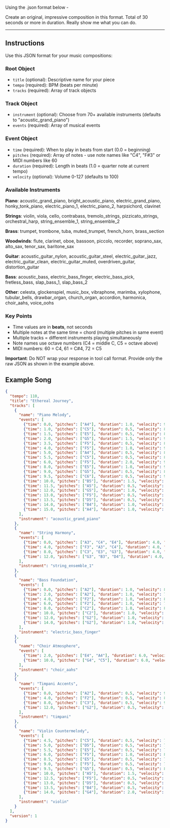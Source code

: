 Using the .json format below -

Create an original, impressive composition in this format. Total of 30 seconds or more in duration. Really show me what you can do.




---
## Instructions

Use this JSON format for your music compositions:

### Root Object
- `title` (optional): Descriptive name for your piece
- `tempo` (required): BPM (beats per minute)
- `tracks` (required): Array of track objects

### Track Object
- `instrument` (optional): Choose from 70+ available instruments (defaults to "acoustic_grand_piano")
- `events` (required): Array of musical events

### Event Object
- `time` (required): When to play in beats from start (0.0 = beginning)
- `pitches` (required): Array of notes - use note names like "C4", "F#3" or MIDI numbers like 60
- `duration` (required): Length in beats (1.0 = quarter note at current tempo)
- `velocity` (optional): Volume 0-127 (defaults to 100)

### Available Instruments
**Piano**: acoustic_grand_piano, bright_acoustic_piano, electric_grand_piano, honky_tonk_piano, electric_piano_1, electric_piano_2, harpsichord, clavinet

**Strings**: violin, viola, cello, contrabass, tremolo_strings, pizzicato_strings, orchestral_harp, string_ensemble_1, string_ensemble_2

**Brass**: trumpet, trombone, tuba, muted_trumpet, french_horn, brass_section

**Woodwinds**: flute, clarinet, oboe, bassoon, piccolo, recorder, soprano_sax, alto_sax, tenor_sax, baritone_sax

**Guitar**: acoustic_guitar_nylon, acoustic_guitar_steel, electric_guitar_jazz, electric_guitar_clean, electric_guitar_muted, overdriven_guitar, distortion_guitar

**Bass**: acoustic_bass, electric_bass_finger, electric_bass_pick, fretless_bass, slap_bass_1, slap_bass_2

**Other**: celesta, glockenspiel, music_box, vibraphone, marimba, xylophone, tubular_bells, drawbar_organ, church_organ, accordion, harmonica, choir_aahs, voice_oohs

### Key Points
- Time values are in **beats**, not seconds
- Multiple notes at the same time = chord (multiple pitches in same event)
- Multiple tracks = different instruments playing simultaneously
- Note names use octave numbers (C4 = middle C, C5 = octave above)
- MIDI numbers: 60 = C4, 61 = C#4, 72 = C5

**Important**: Do NOT wrap your response in tool call format. Provide only the raw JSON as shown in the example above.

## Example Song

```json
{
  "tempo": 110,
  "title": "Ethereal Journey",
  "tracks": [
    {
      "name": "Piano Melody",
      "events": [
        {"time": 0.0, "pitches": ["A4"], "duration": 1.0, "velocity": 90},
        {"time": 1.0, "pitches": ["C5"], "duration": 0.5, "velocity": 85},
        {"time": 1.5, "pitches": ["E5"], "duration": 0.5, "velocity": 80},
        {"time": 2.0, "pitches": ["G5"], "duration": 1.5, "velocity": 95},
        {"time": 3.5, "pitches": ["F5"], "duration": 0.5, "velocity": 85},
        {"time": 4.0, "pitches": ["F5"], "duration": 1.0, "velocity": 90},
        {"time": 5.0, "pitches": ["A4"], "duration": 0.5, "velocity": 85},
        {"time": 5.5, "pitches": ["C5"], "duration": 0.5, "velocity": 80},
        {"time": 6.0, "pitches": ["F5"], "duration": 2.0, "velocity": 95},
        {"time": 8.0, "pitches": ["E5"], "duration": 1.0, "velocity": 90},
        {"time": 9.0, "pitches": ["G5"], "duration": 0.5, "velocity": 85},
        {"time": 9.5, "pitches": ["C6"], "duration": 0.5, "velocity": 90},
        {"time": 10.0, "pitches": ["B5"], "duration": 1.5, "velocity": 100},
        {"time": 11.5, "pitches": ["A5"], "duration": 0.5, "velocity": 85},
        {"time": 12.0, "pitches": ["G5"], "duration": 1.0, "velocity": 90},
        {"time": 13.0, "pitches": ["F5"], "duration": 0.5, "velocity": 85},
        {"time": 13.5, "pitches": ["D5"], "duration": 0.5, "velocity": 80},
        {"time": 14.0, "pitches": ["B4"], "duration": 1.0, "velocity": 85},
        {"time": 15.0, "pitches": ["A4"], "duration": 1.0, "velocity": 90}
      ],
      "instrument": "acoustic_grand_piano"
    },
    {
      "name": "String Harmony",
      "events": [
        {"time": 0.0, "pitches": ["A3", "C4", "E4"], "duration": 4.0, "velocity": 65},
        {"time": 4.0, "pitches": ["F3", "A3", "C4"], "duration": 4.0, "velocity": 65},
        {"time": 8.0, "pitches": ["C3", "E3", "G3"], "duration": 4.0, "velocity": 70},
        {"time": 12.0, "pitches": ["G3", "B3", "D4"], "duration": 4.0, "velocity": 65}
      ],
      "instrument": "string_ensemble_1"
    },
    {
      "name": "Bass Foundation",
      "events": [
        {"time": 0.0, "pitches": ["A2"], "duration": 1.0, "velocity": 80},
        {"time": 2.0, "pitches": ["A2"], "duration": 1.0, "velocity": 75},
        {"time": 4.0, "pitches": ["F2"], "duration": 1.0, "velocity": 80},
        {"time": 6.0, "pitches": ["F2"], "duration": 1.0, "velocity": 75},
        {"time": 8.0, "pitches": ["C2"], "duration": 1.0, "velocity": 85},
        {"time": 10.0, "pitches": ["C2"], "duration": 1.0, "velocity": 80},
        {"time": 12.0, "pitches": ["G2"], "duration": 1.0, "velocity": 80},
        {"time": 14.0, "pitches": ["G2"], "duration": 1.0, "velocity": 75}
      ],
      "instrument": "electric_bass_finger"
    },
    {
      "name": "Choir Atmosphere",
      "events": [
        {"time": 2.0, "pitches": ["E4", "A4"], "duration": 6.0, "velocity": 50},
        {"time": 10.0, "pitches": ["G4", "C5"], "duration": 6.0, "velocity": 55}
      ],
      "instrument": "choir_aahs"
    },
    {
      "name": "Timpani Accents",
      "events": [
        {"time": 0.0, "pitches": ["A2"], "duration": 0.5, "velocity": 90},
        {"time": 4.0, "pitches": ["F2"], "duration": 0.5, "velocity": 85},
        {"time": 8.0, "pitches": ["C3"], "duration": 0.5, "velocity": 95},
        {"time": 12.0, "pitches": ["G2"], "duration": 0.5, "velocity": 90}
      ],
      "instrument": "timpani"
    },
    {
      "name": "Violin Countermelody",
      "events": [
        {"time": 4.5, "pitches": ["C5"], "duration": 0.5, "velocity": 70},
        {"time": 5.0, "pitches": ["D5"], "duration": 0.5, "velocity": 75},
        {"time": 5.5, "pitches": ["E5"], "duration": 0.5, "velocity": 70},
        {"time": 6.0, "pitches": ["F5"], "duration": 1.0, "velocity": 80},
        {"time": 8.5, "pitches": ["E5"], "duration": 0.5, "velocity": 70},
        {"time": 9.0, "pitches": ["F5"], "duration": 0.5, "velocity": 75},
        {"time": 9.5, "pitches": ["G5"], "duration": 0.5, "velocity": 80},
        {"time": 10.0, "pitches": ["A5"], "duration": 1.5, "velocity": 85},
        {"time": 12.5, "pitches": ["F5"], "duration": 0.5, "velocity": 70},
        {"time": 13.0, "pitches": ["D5"], "duration": 0.5, "velocity": 75},
        {"time": 13.5, "pitches": ["B4"], "duration": 0.5, "velocity": 70},
        {"time": 14.0, "pitches": ["G4"], "duration": 2.0, "velocity": 80}
      ],
      "instrument": "violin"
    }
  ],
  "version": 1
}
```